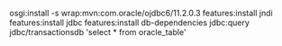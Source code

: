 osgi:install -s wrap:mvn:com.oracle/ojdbc6/11.2.0.3
features:install jndi
features:install jdbc
features:install db-dependencies
jdbc:query jdbc/transactionsdb 'select * from oracle_table'
